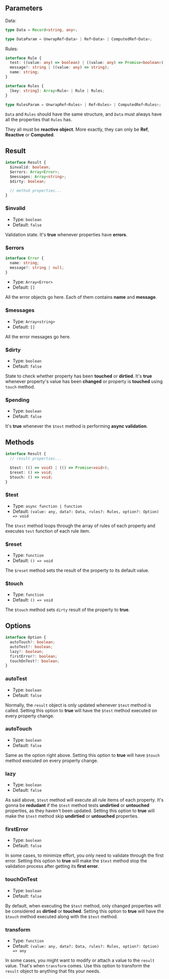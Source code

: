 ## Parameters

Data:

```ts
type Data = Record<string, any>;

type DataParam = UnwrapRef<Data> | Ref<Data> | ComputedRef<Data>;
```

Rules:

```ts
interface Rule {
  test: ((value: any) => boolean) | ((value: any) => Promise<boolean>);
  message?: string | ((value: any) => string);
  name: string;
}

interface Rules {
  [key: string]: Array<Rule> | Rule | Rules;
}

type RulesParam = UnwrapRef<Rules> | Ref<Rules> | ComputedRef<Rules>;
```

`Data` and `Rules` should have the same structure, and `Data` must always have all the properties that `Rules` has.

They all must be **reactive object**. More exactly, they can only be **Ref**, **Reactive** or **Computed**.

## Result

```ts
interface Result {
  $invalid: boolean;
  $errors: Array<Error>;
  $messages: Array<string>;
  $dirty: boolean;

  // method properties...
}
```

### $invalid

- Type: `boolean`
- Default: `false`

Validation state. It's **true** whenever properties have **errors**.

### $errors

```ts
interface Error {
  name: string;
  message?: string | null;
}
```

- Type: `Array<Error>`
- Default: `[]`

All the error objects go here. Each of them contains **name** and **message**.

### $messages

- Type: `Array<string>`
- Default: `[]`

All the error messages go here.

### $dirty

- Type: `boolean`
- Default: `false`

State to check whether property has been **touched** or **dirtied**. It's **true** whenever property's value has been
**changed** or property is **touched** using `touch` method.

### $pending

- Type: `boolean`
- Default: `false`

It's **true** whenever the `$test` method is performing **async validation**.

## Methods

```ts
interface Result {
  // result properties...

  $test: (() => void) | (() => Promise<void>);
  $reset: () => void;
  $touch: () => void;
}
```

### $test

- Type: `async function | function`
- Default: `(value: any, data?: Data, rules?: Rules, option?: Option) => void`

The `$test` method loops through the array of rules of each property and executes `test` function of each rule item.

### $reset

- Type: `function`
- Default: `() => void`

The `$reset` method sets the result of the property to its default value.

### $touch

- Type: `function`
- Default: `() => void`

The `$touch` method sets `dirty` result of the property to **true**.

## Options

```ts
interface Option {
  autoTouch?: boolean;
  autoTest?: boolean;
  lazy?: boolean;
  firstError?: boolean;
  touchOnTest?: boolean;
}
```

### autoTest

- Type: `boolean`
- Default: `false`

Normally, the `result` object is only updated whenever `$test` method is called. Setting this option to **true** will
have the `$test` method executed on every property change.

### autoTouch

- Type: `boolean`
- Default: `false`

Same as the option right above. Setting this option to **true** will have `$touch` method executed on every property
change.

### lazy

- Type: `boolean`
- Default: `false`

As said above, `$test` method will execute all rule items of each property. It's gonna be **redudant** if the `$test`
method tests **undirtied** or **untouched** properties, as they haven't been updated. Setting this option to **true**
will make the `$test` method skip **undirtied** or **untouched** properties.

### firstError

- Type: `boolean`
- Default: `false`

In some cases, to minimize effort, you only need to validate through the first error. Setting this option to **true**
will make the `$test` method stop the validation process after getting its **first error**.

### touchOnTest

- Type: `boolean`
- Default: `false`

By default, when executing the `$test` method, only changed properties will be considered as **dirtied** or **touched**.
Setting this option to **true** will have the `$touch` method executed along with the `$test` method.

### transform

- Type: `function`
- Default: `(value: any, data?: Data, rules?: Rules, option?: Option) => any`

In some cases, you might want to modify or attach a value to the `result` value. That's when `transform` comes. Use this
option to transform the `result` object to anything that fits your needs.
